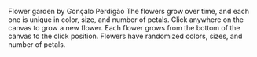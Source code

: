 Flower garden
by Gonçalo Perdigão
The flowers grow over time, and each one is unique in color, size, and number of petals.
Click anywhere on the canvas to grow a new flower. Each flower grows from the bottom of the canvas to the click position. Flowers have randomized colors, sizes, and number of petals.
